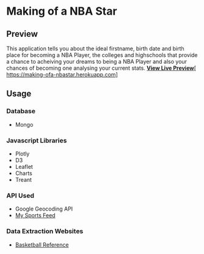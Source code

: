 # Making of a NBA Star

## Preview

This application tells you about the ideal firstname, birth date and birth place for becoming a NBA Player, the colleges and highschools that provide a chance to acheiving your dreams to being a NBA Player and also your chances of becoming one analysing your current stats.
**[View Live Preview]()**[ https://making-ofa-nbastar.herokuapp.com]

## Usage

### Database

 * Mongo

### Javascript Libraries

* Plotly
* D3
* Leaflet
* Charts
* Treant


### API Used

* Google Geocoding API
* [My Sports Feed](https://www.mysportsfeeds.com/browse/)

### Data Extraction Websites

* [Basketball Reference](https://www.basketball-reference.com)




